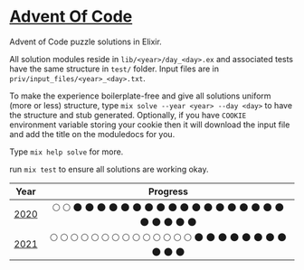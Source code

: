 # [Advent Of Code](https://adventofcode.com)

Advent of Code puzzle solutions in Elixir.

All solution modules reside in `lib/<year>/day_<day>.ex` and associated tests
have the same structure in `test/` folder. Input files are in
`priv/input_files/<year>_<day>.txt`.

To make the experience boilerplate-free and give all solutions uniform (more or
less) structure, type `mix solve --year <year> --day <day>` to have the
structure and stub generated. Optionally, if you have `COOKIE` environment
variable storing your cookie then it will download the input file and add the
title on the moduledocs for you.

Type `mix help solve` for more.

run `mix test` to ensure all solutions are working okay.

|       Year        |                                                                                                                                      Progress                                                                                                                                       |
| :---------------: | :---------------------------------------------------------------------------------------------------------------------------------------------------------------------------------------------------------------------------------------------------------------------------------: |
| [2020](/lib/2020) | :full_moon: :full_moon: :new_moon: :new_moon: :new_moon: :new_moon: :new_moon: :new_moon: :new_moon: :new_moon: :new_moon: :new_moon: :new_moon: :new_moon: :new_moon: :new_moon: :new_moon: :new_moon: :new_moon: :new_moon: :new_moon: :new_moon: :new_moon: :new_moon: :new_moon: |
| [2021](/lib/2021) | :full_moon: :full_moon: :full_moon: :full_moon: :full_moon: :full_moon: :full_moon: :full_moon: :full_moon: :full_moon: :full_moon: :full_moon: :full_moon: :full_moon: :new_moon: :new_moon: :new_moon: :new_moon: :new_moon: :new_moon: :new_moon: :new_moon: :new_moon: :new_moon: :new_moon: |
